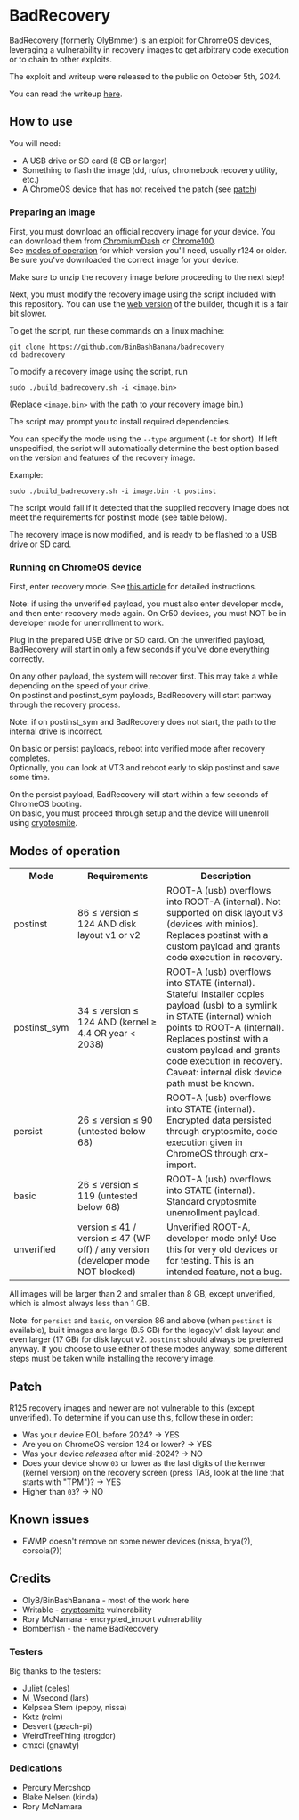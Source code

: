 # BadRecovery

BadRecovery (formerly OlyBmmer) is an exploit for ChromeOS devices,
leveraging a vulnerability in recovery images to get arbitrary code execution or to chain to other exploits.

The exploit and writeup were released to the public on October 5th, 2024.

You can read the writeup [here](./writeup.md).

## How to use

You will need:
- A USB drive or SD card (8 GB or larger)
- Something to flash the image (dd, rufus, chromebook recovery utility, etc.)
- A ChromeOS device that has not received the patch (see [patch](#patch))

### Preparing an image

First, you must download an official recovery image for your device.
You can download them from [ChromiumDash](https://chromiumdash.appspot.com/serving-builds?deviceCategory=Chrome%20OS) or [Chrome100](https://chrome100.dev/).  
See [modes of operation](#modes-of-operation) for which version you'll need, usually r124 or older.
Be sure you've downloaded the correct image for your device.

Make sure to unzip the recovery image before proceeding to the next step!

Next, you must modify the recovery image using the script included with this repository.
You can use the [web version](https://binbashbanana.github.io/badrecovery/builder.html) of the builder, though it is a fair bit slower.

To get the script, run these commands on a linux machine:
```
git clone https://github.com/BinBashBanana/badrecovery
cd badrecovery
```

To modify a recovery image using the script, run
```
sudo ./build_badrecovery.sh -i <image.bin>
```
(Replace `<image.bin>` with the path to your recovery image bin.)

The script may prompt you to install required dependencies.

You can specify the mode using the `--type` argument (`-t` for short).
If left unspecified, the script will automatically determine the best option based on the version and features of the recovery image.

Example:
```
sudo ./build_badrecovery.sh -i image.bin -t postinst
```
The script would fail if it detected that the supplied recovery image does not meet the requirements for postinst mode (see table below).

The recovery image is now modified, and is ready to be flashed to a USB drive or SD card.

### Running on ChromeOS device

First, enter recovery mode. See [this article](https://support.google.com/chromebook/answer/1080595#enter) for detailed instructions.

Note: if using the unverified payload, you must also enter developer mode, and then enter recovery mode again.
On Cr50 devices, you must NOT be in developer mode for unenrollment to work.

Plug in the prepared USB drive or SD card. On the unverified payload, BadRecovery will start in only a few seconds if you've done everything correctly.

On any other payload, the system will recover first. This may take a while depending on the speed of your drive.  
On postinst and postinst_sym payloads, BadRecovery will start partway through the recovery process.

Note: if on postinst_sym and BadRecovery does not start, the path to the internal drive is incorrect.

On basic or persist payloads, reboot into verified mode after recovery completes.  
Optionally, you can look at VT3 and reboot early to skip postinst and save some time.

On the persist payload, BadRecovery will start within a few seconds of ChromeOS booting.  
On basic, you must proceed through setup and the device will unenroll using [cryptosmite](https://github.com/FWSmasher/CryptoSmite).

## Modes of operation

<table>
<tr>
    <th>Mode</th>
    <th>Requirements</th>
    <th>Description</th>
</tr>
<tr>
	<td>postinst</td>
	<td>86 &le; version &le; 124 AND disk layout v1 or v2</td>
	<td>
	ROOT-A (usb) overflows into ROOT-A (internal). Not supported on disk layout v3 (devices with minios).
	Replaces postinst with a custom payload and grants code execution in recovery.
	</td>
</tr>
<tr>
	<td>postinst_sym</td>
	<td>34 &le; version &le; 124 AND (kernel &ge; 4.4 OR year &lt; 2038)</td>
	<td>
	ROOT-A (usb) overflows into STATE (internal).
	Stateful installer copies payload (usb) to a symlink in STATE (internal) which points to ROOT-A (internal).
	Replaces postinst with a custom payload and grants code execution in recovery.
	<br>
	Caveat: internal disk device path must be known.
	</td>
</tr>
<tr>
	<td>persist</td>
	<td>26 &le; version &le; 90 (untested below 68)</td>
	<td>
	ROOT-A (usb) overflows into STATE (internal).
	Encrypted data persisted through cryptosmite, code execution given in ChromeOS through crx-import.
	</td>
</tr>
<tr>
	<td>basic</td>
	<td>26 &le; version &le; 119 (untested below 68)</td>
	<td>
	ROOT-A (usb) overflows into STATE (internal).
	Standard cryptosmite unenrollment payload.
	</td>
</tr>
<tr>
	<td>unverified</td>
	<td>version &le; 41 / version &le; 47 (WP off) / any version (developer mode NOT blocked)</td>
	<td>
	Unverified ROOT-A, developer mode only!
	Use this for very old devices or for testing.
	This is an intended feature, not a bug.
	</td>
</tr>
</table>

All images will be larger than 2 and smaller than 8 GB, except unverified, which is almost always less than 1 GB.

Note: for `persist` and `basic`, on version 86 and above (when `postinst` is available), built images are large (8.5 GB)
for the legacy/v1 disk layout and even larger (17 GB) for disk layout v2. `postinst` should always be preferred anyway.
If you choose to use either of these modes anyway, some different steps must be taken while installing the recovery image.

## Patch

R125 recovery images and newer are not vulnerable to this (except unverified).
To determine if you can use this, follow these in order:
- Was your device EOL before 2024? → YES
- Are you on ChromeOS version 124 or lower? → YES
- Was your device *released* after mid-2024? → NO
- Does your device show `03` or lower as the last digits of the kernver (kernel version) on the recovery screen (press TAB, look at the line that starts with "TPM")? → YES
- Higher than `03`? → NO

## Known issues

- FWMP doesn't remove on some newer devices (nissa, brya(?), corsola(?))

## Credits

- OlyB/BinBashBanana - most of the work here
- Writable - [cryptosmite](https://github.com/FWSmasher/CryptoSmite) vulnerability
- Rory McNamara - encrypted_import vulnerability
- Bomberfish - the name BadRecovery

### Testers

Big thanks to the testers:

- Juliet (celes)
- M_Wsecond (lars)
- Kelpsea Stem (peppy, nissa)
- Kxtz (relm)
- Desvert (peach-pi)
- WeirdTreeThing (trogdor)
- cmxci (gnawty)

### Dedications

- Percury Mercshop
- Blake Nelsen (kinda)
- Rory McNamara
